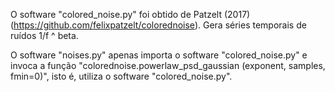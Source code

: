 O software "colored_noise.py" foi obtido de Patzelt (2017) (https://github.com/felixpatzelt/colorednoise). Gera séries temporais de ruídos 1/f ^ beta.

O software "noises.py" apenas importa o software "colored_noise.py" e invoca a função "colorednoise.powerlaw_psd_gaussian (exponent, samples, fmin=0)", isto é, utiliza o software "colored_noise.py".
